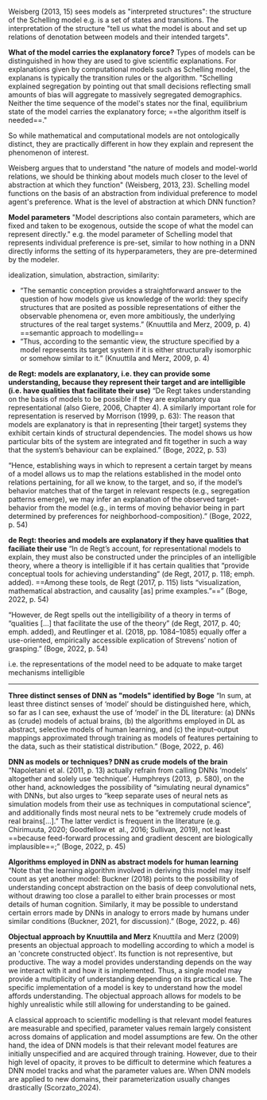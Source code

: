 Weisberg (2013, 15) sees models as "interpreted structures": the structure of the Schelling model e.g. is a set of states and transitions. The interpretation of the structure "tell us what the model is about and set up relations of denotation between models and their intended targets".

**What of the model carries the explanatory force?**
Types of models can be distinguished in how they are used to give scientific explanations. 
For explanations given by computational models such as Schelling model, the explanans is typically the transition rules or the algorithm. "Schelling explained segregation by pointing out that small decisions reflecting small amounts of bias will aggregate to massively segregated demographics. Neither the time sequence of the model's states nor the final, equilibrium state of the model carries the explanatory force; ==the algorithm itself is needed==."

So while mathematical and computational models are not ontologically distinct, they are practically different in how they explain and represent the phenomenon of interest.

Weisberg argues that to understand "the nature of models and model-world relations, we should be thinking about models much closer to the level of abstraction at which they function" (Weisberg, 2013, 23).
Schelling model functions on the basis of an abstraction from individual preference to model agent's preference. 
What is the level of abstraction at which DNN function?

**Model parameters**
"Model descriptions also contain parameters, which are fixed and taken to be exogenous, outside the scope of what the model can represent directly."
e.g. the model parameter of Schelling model that represents individual preference is pre-set, similar to how nothing in a DNN directly informs the setting of its hyperparameters, they are pre-determined by the modeler.



idealization, simulation, abstraction, similarity:
- “The semantic conception provides a straightforward answer to the question of how models give us knowledge of the world: they specify structures that are posited as possible representations of either the observable phenomena or, even more ambitiously, the underlying structures of the real target systems.” (Knuuttila and Merz, 2009, p. 4) ==semantic approach to modelling==
- “Thus, according to the semantic view, the structure specified by a model represents its target system if it is either structurally isomorphic or somehow similar to it.” (Knuuttila and Merz, 2009, p. 4)


**de Regt: models are explanatory, i.e. they can provide some understanding, because they represent their target and are intelligible (i.e. have qualities that facilitate their use)**
“De Regt takes understanding on the basis of models to be possible if they are explanatory qua representational (also Giere, 2006, Chapter 4). A similarly important role for representation is reserved by Morrison (1999, p. 63): The reason that models are explanatory is that in representing [their target] systems they exhibit certain kinds of structural dependencies. The model shows us how particular bits of the system are integrated and fit together in such a way that the system’s behaviour can be explained.” (Boge, 2022, p. 53)

“Hence, establishing ways in which to represent a certain target by means of a model allows us to map the relations established in the model onto relations pertaining, for all we know, to the target, and so, if the model’s behavior matches that of the target in relevant respects (e.g., segregation patterns emerge), we may infer an explanation of the observed target-behavior from the model (e.g., in terms of moving behavior being in part determined by preferences for neighborhood-composition).” (Boge, 2022, p. 54)

**de Regt: theories and models are explanatory if they have qualities that faciliate their use**
“In de Regt’s account, for representational models to explain, they must also be constructed under the principles of an intelligible theory, where a theory is intelligible if it has certain qualities that “provide conceptual tools for achieving understanding” (de Regt, 2017, p. 118; emph. added). ==Among these tools, de Regt (2017, p. 115) lists “visualization, mathematical abstraction, and causality [as] prime examples.”==” (Boge, 2022, p. 54)

“However, de Regt spells out the intelligibility of a theory in terms of “qualities [...] that facilitate the use of the theory” (de Regt, 2017, p. 40; emph. added), and Reutlinger et al. (2018, pp. 1084–1085) equally offer a use-oriented, empirically accessible explication of Strevens’ notion of grasping.” (Boge, 2022, p. 54)

i.e. the representations of the model need to be adquate to make target mechanisms intelligible

---



**Three distinct senses of DNN as "models" identified by Boge**
“In sum, at least three distinct senses of ‘model’ should be distinguished here, which, so far as I can see, exhaust the use of ‘model’ in the DL literature: (a) DNNs as (crude) models of actual brains, (b) the algorithms employed in DL as abstract, selective models of human learning, and (c) the input–output mappings approximated through training as models of features pertaining to the data, such as their statistical distribution.” (Boge, 2022, p. 46)

**DNN as models or techniques? DNN as crude models of the brain**
“Napoletani et al. (2011, p. 13) actually refrain from calling DNNs ‘models’ altogether and solely use ‘technique’. Humphreys (2013,  p. 580), on the other hand, acknowledges the possibility of “simulating neural dynamics” with DNNs, but also urges to “keep separate uses of neural nets as simulation models from their use as techniques in computational science”, and additionally finds most neural nets to be “extremely crude models of real brains[...].” The latter verdict is frequent in the literature (e.g. Chirimuuta, 2020; Goodfellow et  al., 2016; Sullivan, 2019), not least ==because feed-forward processing and gradient descent are biologically implausible==;” (Boge, 2022, p. 45)

**Algorithms employed in DNN as abstract models for human learning**
“Note that the learning algorithm involved in deriving this model may itself count as yet another model: Buckner (2018) points to the possibility of understanding concept abstraction on the basis of deep convolutional nets, without drawing too close a parallel to either brain processes or most details of human cognition. Similarly, it may be possible to understand certain errors made by DNNs in analogy to errors made by humans under similar conditions (Buckner, 2021, for discussion).” (Boge, 2022, p. 46) 

**Objectual approach by Knuuttila and Merz**
Knuuttila and Merz (2009) presents an objectual approach to modelling according to which a model is an 'concrete constructed object'. Its function is not representive, but productive. The way a model provides understanding depends on the way we interact with it and how it is implemented. Thus, a single model may provide a multiplicity of understanding depending on its practical use. The specific implementation of a model is key to understand how the model affords understanding. The objectual approach allows for models to be highly unrealistic while still allowing for understanding to be gained. 


A classical approach to scientific modelling is that relevant model features are measurable and specified, parameter values remain largely consistent across domains of application and model assumptions are few. On the other hand, the idea of DNN models is that their relevant model features are initially unspecified and are acquired through training. However, due to their high level of opacity, it proves to be difficult to determine which features a DNN model tracks and what the parameter values are. When DNN models are applied to new domains, their parameterization usually changes drastically (Scorzato_2024).